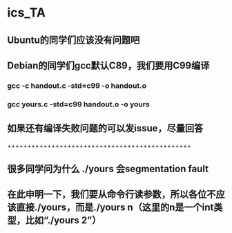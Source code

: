 # ics_TA
## Ubuntu的同学们应该没有问题吧
## Debian的同学们gcc默认C89，我们要用C99编译
### gcc -c handout.c -std=c99 -o handout.o
### gcc yours.c -std=c99 handout.o -o yours
## 如果还有编译失败问题的可以发issue，尽量回答
++++++++++++++++++++++++++++++++++++++++++++++
## 很多同学问为什么 ./yours 会segmentation fault
## 在此申明一下，我们要从命令行读参数，所以各位不应该直接./yours，而是./yours n（这里的n是一个int类型，比如“./yours 2”）
